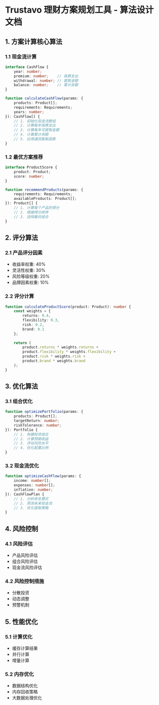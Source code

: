 # Trustavo 理财方案规划工具 - 算法设计文档

## 1. 方案计算核心算法
### 1.1 现金流计算
```typescript
interface CashFlow {
    year: number;
    premium: number;    // 保费支出
    withdrawal: number; // 提取金额
    balance: number;    // 累计余额
}

function calculateCashFlow(params: {
    products: Product[];
    requirements: Requirements;
    years: number;
}): CashFlow[] {
    // 1. 初始化现金流数组
    // 2. 计算每年保费支出
    // 3. 计算每年可提取金额
    // 4. 计算累计余额
    // 5. 应用通货膨胀因素
}
```

### 1.2 最优方案推荐
```typescript
interface ProductScore {
    product: Product;
    score: number;
}

function recommendProducts(params: {
    requirements: Requirements;
    availableProducts: Product[];
}): Product[] {
    // 1. 计算每个产品的得分
    // 2. 根据得分排序
    // 3. 选择最优组合
}
```

## 2. 评分算法
### 2.1 产品评分因素
- 收益率权重: 40%
- 灵活性权重: 30%
- 风险等级权重: 20%
- 品牌因素权重: 10%

### 2.2 评分计算
```typescript
function calculateProductScore(product: Product): number {
    const weights = {
        returns: 0.4,
        flexibility: 0.3,
        risk: 0.2,
        brand: 0.1
    };
    
    return (
        product.returns * weights.returns +
        product.flexibility * weights.flexibility +
        product.risk * weights.risk +
        product.brand * weights.brand
    );
}
```

## 3. 优化算法
### 3.1 组合优化
```typescript
function optimizePortfolio(params: {
    products: Product[];
    targetReturn: number;
    riskTolerance: number;
}): Portfolio {
    // 1. 构建投资组合
    // 2. 计算预期收益
    // 3. 评估风险水平
    // 4. 优化配置比例
}
```

### 3.2 现金流优化
```typescript
function optimizeCashFlow(params: {
    income: number[];
    expenses: number[];
    inflation: number;
}): CashFlowPlan {
    // 1. 分析收支模式
    // 2. 预测未来现金流
    // 3. 优化提取策略
}
```

## 4. 风险控制
### 4.1 风险评估
- 产品风险评估
- 组合风险评估
- 现金流风险评估

### 4.2 风险控制措施
- 分散投资
- 动态调整
- 预警机制

## 5. 性能优化
### 5.1 计算优化
- 缓存计算结果
- 并行计算
- 增量计算

### 5.2 内存优化
- 数据结构优化
- 内存回收策略
- 大数据处理优化 